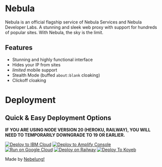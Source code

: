 # Nebula
Nebula is an official flagship service of Nebula Services and Nebula Developer Labs. A stunning and sleek web proxy with support for hundreds of popular sites. With Nebula, the sky is the limit.

## Features
- Stunning and highly functional interface
- Hides your IP from sites
- *limited* mobile support
- Stealth Mode (buffed `about:blank` cloaking)
- Clickoff cloaking

# Deployment
## Quick & Easy Deployment Options
**IF YOU ARE USING NODE VERSION 20 (HEROKU, RAILWAY), YOU WILL NEED TO TEMPORARILY DOWNGRADE TO 19 OR EARLIER.**

[![Deploy to IBM Cloud](https://raw.githubusercontent.com/BinBashBanana/deploy-buttons/master/buttons/remade/ibmcloud.svg)](https://cloud.ibm.com/devops/setup/deploy?repository=https://github.com/NebulaServices/Nebula)
[![Deploy to Amplify Console](https://raw.githubusercontent.com/BinBashBanana/deploy-buttons/master/buttons/remade/amplifyconsole.svg)](https://console.aws.amazon.com/amplify/home#/deploy?repo=https://github.com/NebulaServices/Nebula)
[![Run on Google Cloud](https://raw.githubusercontent.com/BinBashBanana/deploy-buttons/master/buttons/remade/googlecloud.svg)](https://deploy.cloud.run/?git_repo=https://github.com/NebulaServices/Nebula)
[![Deploy on Railway](https://binbashbanana.github.io/deploy-buttons/buttons/remade/railway.svg)](https://railway.app/new/template/pBzeiN)
[![Deploy To Koyeb](https://binbashbanana.github.io/deploy-buttons/buttons/remade/koyeb.svg)](https://app.koyeb.com/deploy?type=git&repository=github.com/NebulaServices/Nebula&branch=main&name=NebulaProxy)

Made by [Nebelung!](https://github.com/Nebelung-Dev)
